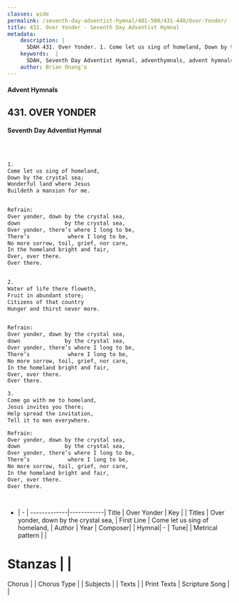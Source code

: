 ```yaml
---
classes: wide
permalink: /seventh-day-adventist-hymnal/401-500/431-440/Over-Yonder/
title: 431. Over Yonder - Seventh Day Adventist Hymnal
metadata:
    description: |
      SDAH 431. Over Yonder. 1. Come let us sing of homeland, Down by the crystal sea; Wonderful land where Jesus Buildeth a mansion for me. 
    keywords:  |
      SDAH, Seventh Day Adventist Hymnal, adventhymnals, advent hymnals, Over Yonder, Come let us sing of homeland, ,Over yonder, down by the crystal sea,
    author: Brian Onang'o
---
```


#### Advent Hymnals
## 431. OVER YONDER
#### Seventh Day Adventist Hymnal

```txt



1.
Come let us sing of homeland,
Down by the crystal sea;
Wonderful land where Jesus
Buildeth a mansion for me.


Refrain:
Over yonder, down by the crystal sea,
down              by the crystal sea,
Over yonder, there’s where I long to be,
There’s            where I long to be,
No more sorrow, toil, grief, nor care,
In the homeland bright and fair,
Over, over there.
Over there.


2.
Water of life there floweth,
Fruit in abundant store;
Citizens of that country
Hunger and thirst never more.


Refrain:
Over yonder, down by the crystal sea,
down              by the crystal sea,
Over yonder, there’s where I long to be,
There’s            where I long to be,
No more sorrow, toil, grief, nor care,
In the homeland bright and fair,
Over, over there.
Over there.

3.
Come go with me to homeland,
Jesus invites you there;
Help spread the invitation,
Tell it to men everywhere.

Refrain:
Over yonder, down by the crystal sea,
down              by the crystal sea,
Over yonder, there’s where I long to be,
There’s            where I long to be,
No more sorrow, toil, grief, nor care,
In the homeland bright and fair,
Over, over there.
Over there.




```

- |   -  |
-------------|------------|
Title | Over Yonder |
Key |  |
Titles | Over yonder, down by the crystal sea, |
First Line | Come let us sing of homeland, |
Author | 
Year | 
Composer|  |
Hymnal|  - |
Tune|  |
Metrical pattern | |
# Stanzas |  |
Chorus |  |
Chorus Type |  |
Subjects |  |
Texts |  |
Print Texts | 
Scripture Song |  |
  
